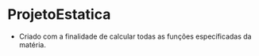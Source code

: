 # ProjetoEstatica
 - Criado com a finalidade de calcular todas as funções específicadas da matéria.
